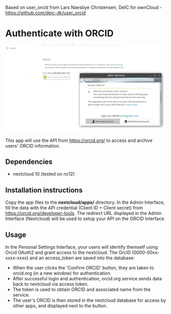 Based on user_orcid from Lars Naesbye Christensen, DeIC for ownCloud - https://github.com/deic-dk/user_orcid

# Authenticate with ORCID

![example screenshot](screenshots/personalsettings.jpeg)

This app will use the API from https://orcid.org/ to access and archive users' 
ORCID information.
 
## Dependencies 
 * nextcloud 10 (tested on nc12)

## Installation instructions
Copy the app files to the **nextcloud/apps/** directory.
In the Admin Interface, fill the data with the API credential (Client ID + Client secret) from https://orcid.org/developer-tools. The redirect URL displayed in the Admin Interface (Nextcloud) will be used to setup your API on the ORCID Interface.

## Usage

In the Personal Settings Interface, your users will identify themself using Orcid OAuth2 and grant access to the nextcloud. The OrcID (0000-00xx-xxxx-xxxx) and an access_token are saved into the database:

 - When the user clicks the 'Confirm ORCID' button, they are taken to orcid.org (in a new window) for authentication.
 - After successful login and authentication, orcid.org service sends data back to nextcloud via access token.
 - The token is used to obtain ORCID and associated name from the service.
 - The user's ORCID is then stored in the nextcloud database for access by other apps, and displayed next to the button.


